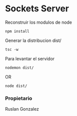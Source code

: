 
# Sockets Server

Reconstruir los modulos de node
```
npm install
```


Generar la distribucion dist/
```
tsc -w
```


Para levantar el servidor

```
nodemon dist/
```
OR
```
node dist/
```


### Propietario
Ruslan Gonzalez
